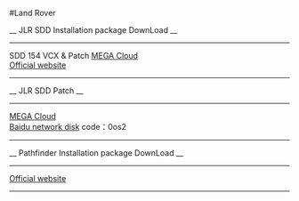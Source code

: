 
#Land Rover



__ JLR SDD Installation package DownLoad __

<hr class="hrkStyle" />

<div class="linkStyle">SDD 154 VCX & Patch <a target="_blank" href="https://mega.nz/#!JUkTCSqI!bWm6Zm7FdcHtWY2OeWaQDAdftNYZWt-NK6q5UevEDFc" >MEGA Cloud </a> </div>
<div class="linkStyle"><a target="_blank" href="http://diagnosticdelivery.jlrext.com/idscentral" > Official website </a> </div>


 


***
__ JLR SDD Patch __

<hr class="hrkStyle" />

<div class="linkStyle"><a target="_blank" href="https://mega.nz/#F!zBpSFarJ!phCGoR3RGYqOHYQa9kVBIw" >MEGA Cloud </a> </div>

<div class="linkStyle"><a target="_blank" href="https://pan.baidu.com/s/1v2rOMdx_rSvlAHELl3d3Ig" >Baidu network disk</a> code：0os2 </div>



***
__ Pathfinder Installation package DownLoad __

<hr class="hrkStyle" />

<div class="linkStyle"><a target="_blank" href="http://diagnosticdelivery.jlrext.com/pathfinder/Jaguar_Land_Rover_Connect_Updater_v2.exe" > Official website </a> </div>




***





